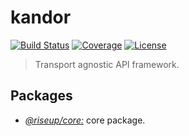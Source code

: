 # kandor

[![Build Status](https://img.shields.io/travis/rafamel/kandor/master.svg)](https://travis-ci.org/rafamel/kandor)
[![Coverage](https://img.shields.io/coveralls/rafamel/kandor/master.svg)](https://coveralls.io/github/rafamel/kandor)
[![License](https://img.shields.io/github/license/rafamel/kandor.svg)](https://github.com/rafamel/kandor/blob/master/LICENSE)

> Transport agnostic API framework.

## Packages

* [*@riseup/core:*](https://github.com/rafamel/kandor/tree/master/packages/core) core package.

